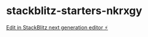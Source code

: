 # stackblitz-starters-nkrxgy

[Edit in StackBlitz next generation editor ⚡️](https://stackblitz.com/~/github.com/MGR4242/stackblitz-starters-nkrxgy)